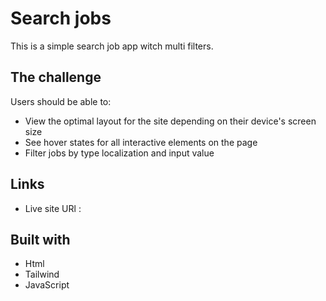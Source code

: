 # Search jobs

This is a simple search job app witch multi filters.

## The challenge

Users should be able to:

- View the optimal layout for the site depending on their device's screen size
- See hover states for all interactive elements on the page
- Filter jobs by type localization and input value

## Links

- Live site URl :

## Built with

- Html
- Tailwind
- JavaScript
